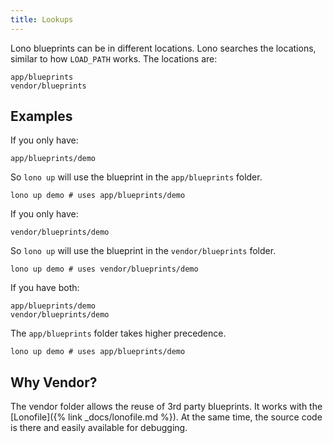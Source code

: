 ```yaml
---
title: Lookups
---
```


Lono blueprints can be in different locations. Lono searches the locations, similar to how `LOAD_PATH` works. The locations are:

    app/blueprints
    vendor/blueprints

## Examples

If you only have:

    app/blueprints/demo

So `lono up` will use the blueprint in the `app/blueprints` folder.

    lono up demo # uses app/blueprints/demo

If you only have:

    vendor/blueprints/demo

So `lono up` will use the blueprint in the `vendor/blueprints` folder.

    lono up demo # uses vendor/blueprints/demo

If you have both:

    app/blueprints/demo
    vendor/blueprints/demo

The `app/blueprints` folder takes higher precedence.

    lono up demo # uses app/blueprints/demo

## Why Vendor?

The vendor folder allows the reuse of 3rd party blueprints. It works with the [Lonofile]({% link _docs/lonofile.md %}). At the same time, the source code is there and easily available for debugging.
